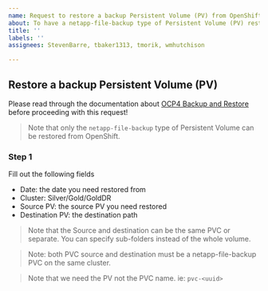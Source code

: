 ```yaml
---
name: Request to restore a backup Persistent Volume (PV) from OpenShift
about: To have a netapp-file-backup type of Persistent Volume (PV) restored
title: ''
labels: ''
assignees: StevenBarre, tbaker1313, tmorik, wmhutchison

---
```


## Restore a backup Persistent Volume (PV)
Please read through the documentation about [OCP4 Backup and Restore](https://developer.gov.bc.ca/OCP4-Backup-and-Restore) before proceeding with this request!

> Note that only the `netapp-file-backup` type of Persistent Volume can be restored from OpenShift.

### Step 1
Fill out the following fields

* Date: the date you need restored from
* Cluster: Silver/Gold/GoldDR
* Source PV: the source PV you need restored
* Destination PV: the destination path

> Note that the Source and destination can be the same PVC or separate. You can specify sub-folders instead of the whole volume.

> Note: both PVC source and destination must be a netapp-file-backup PVC on the same cluster.

> Note that we need the PV not the PVC name. ie: `pvc-<uuid>`
